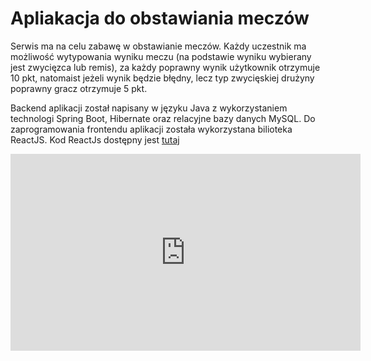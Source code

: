 <h1>Apliakacja do obstawiania meczów</h1>

<div>
  <p>
    Serwis ma na celu zabawę w obstawianie meczów. Każdy uczestnik ma możliwość wytypowania wyniku meczu (na podstawie wyniku wybierany jest zwycięzca lub remis), za każdy poprawny wynik użytkownik otrzymuje 10 pkt, natomaist jeżeli wynik będzie błędny, lecz typ zwycięskiej drużyny poprawny gracz otrzymuje 5 pkt.
  </p>
  
  <p>
    Backend aplikacji został napisany w języku Java z wykorzystaniem technologi Spring Boot, Hibernate oraz relacyjne bazy danych MySQL. Do zaprogramowania frontendu aplikacji została wykorzystana bilioteka ReactJS. Kod ReactJs dostępny jest <a href="https://github.com/Kowbix/Stakeholder-frontend">tutaj</a>
  </p>

  <iframe width="560" height="315" src="https://www.youtube.com/embed/yRAgglDEPdM?si=9MF2MWvp_NcSJnaI" title="YouTube video player" frameborder="0" allow="accelerometer; autoplay; clipboard-write; encrypted-media; gyroscope; picture-in-picture; web-share" allowfullscreen></iframe>
</div>

